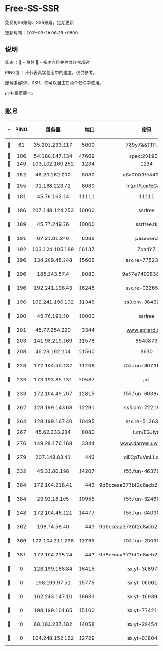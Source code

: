 # Free-SS-SSR

免费的SS账号、SSR账号，定期更新

更新时间：2019-03-29 06:25 +0800

## 说明

状态     ：🙂 - 良好 🙁 - 多次连接失败或连接超时

PING值   ：不代表真实使用中的速度，仅供参考。

账号兼容SS、SSR，你可以自由在两个软件中使用。

👉[扫码页面](https://liesauer.github.io/Free-SS-SSR/)👈

## 账号

|-|PING|服务器|端口|密码|加密方式|区域|
|:----:|:----:|:-----:|-----:|:----:|:----:|:----:|
|🙂|61|35.201.233.117|5000|789y7&&TTF_+><|aes-256-cfb|US|
|🙂|106|54.180.147.134|47669|apext2019001|chacha20|KR|
|🙂|149|103.102.160.252|1234|1234|rc4-md5|JP|
|🙂|152|46.29.162.200|8080|a8e9003f0449cea5|chacha20-ietf|RU|
|🙂|155|91.188.223.72|8080|http://t.cn/EGJIyrl|rc4-md5|RU|
|🙂|181|45.76.162.14|11111|11111|aes-256-cfb|SG|
|🙂|186|207.148.124.253|10000|ssrfree|aes-256-cfb|SG|
|🙂|189|45.77.249.76|10000|ssrfree.tk|aes-256-cfb|SG|
|🙂|191|67.21.81.240|8388|password|aes-256-cfb|US|
|🙂|192|103.124.105.189|56137|ZqadY7|chacha20|US|
|🙂|196|134.209.48.248|15606|ssx.re-77523677|aes-256-cfb|US|
|🙂|196|185.243.57.4|8080|9e57e7400838a01e|chacha20-ietf|US|
|🙂|196|192.241.198.43|16248|ssx.re-02265507|aes-256-cfb|US|
|🙂|196|192.241.196.132|11348|ss8.pm-36482567|aes-256-cfb|US|
|🙂|200|45.76.191.50|10000|ssrfree|aes-256-cfb|SG|
|🙂|201|45.77.254.220|3344|www.sphard.com|aes-256-cfb|SG|
|🙂|203|141.98.219.169|11578|6549879|chacha20|US|
|🙂|208|46.29.162.104|21560|9630|aes-128-ctr|RU|
|🙂|228|172.104.55.132|11208|f55.fun-86738977|aes-256-cfb|SG|
|🙂|233|173.193.85.131|30587|jaz|aes-256-cfb|US|
|🙂|233|172.104.49.207|12815|f55.fun-60384843|aes-256-cfb|SG|
|🙂|262|128.199.143.68|12291|ss8.pm-72218941|aes-256-cfb|SG|
|🙂|264|128.199.167.40|10495|ssx.re-51263032|aes-256-cfb|SG|
|🙂|267|45.62.233.234|8080|t.cn/EGJIyrl|rc4-md5|CA|
|🙂|276|149.28.176.168|3344|www.darrenliuwei.com|aes-256-cfb|AU|
|🙂|279|207.148.83.41|443|oiECpTuVmLLxk4Ts|aes-256-cfb|AU|
|🙂|332|45.33.80.198|14207|f55.fun-46370894|aes-256-cfb|US|
|🙂|384|172.104.218.41|443|9d6cceaa373bf2c8acb22e60b6a58be6|aes-256-cfb|US|
|🙂|384|23.92.18.105|10955|f55.fun-32460118|aes-256-cfb|US|
|🙂|248|172.104.46.121|14477|f55.fun-04090442|aes-256-cfb|SG|
|🙂|362|198.74.58.40|443|9d6cceaa373bf2c8acb22e60b6a58be6|aes-256-cfb|US|
|🙂|366|172.104.211.238|12795|f55.fun-25055177|aes-256-cfb|US|
|🙂|381|172.104.215.24|443|9d6cceaa373bf2c8acb22e60b6a58be6|aes-256-cfb|US|
|🙁|0|128.199.168.84|16415|isx.yt-30897895|aes-256-cfb|SG|
|🙁|0|198.199.97.51|15775|isx.yt-06061860|aes-256-cfb|US|
|🙁|0|162.243.147.10|16633|isx.yt-16939804|aes-256-cfb|US|
|🙁|0|198.199.101.65|15100|isx.yt-77421090|aes-256-cfb|US|
|🙁|0|68.183.237.182|14058|isx.yt-29454762|aes-256-cfb|SG|
|🙁|0|104.248.152.162|12729|isx.yt-03804841|aes-256-cfb|SG|
